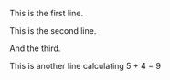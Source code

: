 This is the first line. 

This is the second line. 

And the third.

This is another line calculating 5 + 4 = 9
